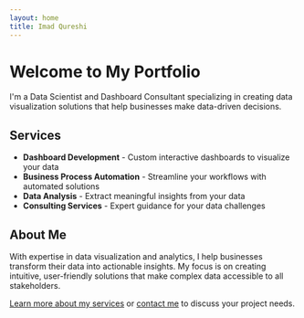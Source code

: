 ```yaml
---
layout: home
title: Imad Qureshi
---
```


# Welcome to My Portfolio

I'm a Data Scientist and Dashboard Consultant specializing in creating data visualization solutions that help businesses make data-driven decisions.

## Services

- **Dashboard Development** - Custom interactive dashboards to visualize your data
- **Business Process Automation** - Streamline your workflows with automated solutions
- **Data Analysis** - Extract meaningful insights from your data
- **Consulting Services** - Expert guidance for your data challenges

## About Me

With expertise in data visualization and analytics, I help businesses transform their data into actionable insights. My focus is on creating intuitive, user-friendly solutions that make complex data accessible to all stakeholders.

[Learn more about my services](/services/) or [contact me](/contact/) to discuss your project needs. 